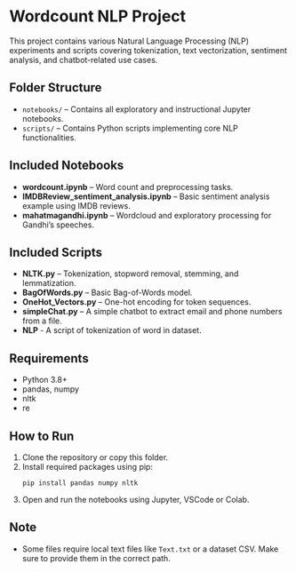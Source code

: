 
# Wordcount NLP Project

This project contains various Natural Language Processing (NLP) experiments and scripts covering tokenization, text vectorization, sentiment analysis, and chatbot-related use cases.

## Folder Structure

- `notebooks/` – Contains all exploratory and instructional Jupyter notebooks.
- `scripts/` – Contains Python scripts implementing core NLP functionalities.

## Included Notebooks
- **wordcount.ipynb** – Word count and preprocessing tasks.
- **IMDBReview_sentiment_analysis.ipynb** – Basic sentiment analysis example using IMDB reviews.
- **mahatmagandhi.ipynb** – Wordcloud and exploratory processing for Gandhi’s speeches.

## Included Scripts
- **NLTK.py** – Tokenization, stopword removal, stemming, and lemmatization.
- **BagOfWords.py** – Basic Bag-of-Words model.
- **OneHot_Vectors.py** – One-hot encoding for token sequences.
- **simpleChat.py** – A simple chatbot to extract email and phone numbers from a file.
- **NLP** - A script of tokenization of word in dataset.

## Requirements
- Python 3.8+
- pandas, numpy
- nltk
- re

## How to Run
1. Clone the repository or copy this folder.
2. Install required packages using pip:
   ```
   pip install pandas numpy nltk
   ```
3. Open and run the notebooks using Jupyter, VSCode or Colab.

## Note
- Some files require local text files like `Text.txt` or a dataset CSV. Make sure to provide them in the correct path.
